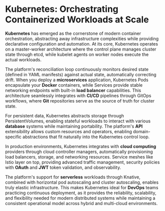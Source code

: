 # Kubernetes: Orchestrating Containerized Workloads at Scale

**Kubernetes** has emerged as the cornerstone of modern container orchestration, abstracting away infrastructure complexities while providing declarative configuration and automation. At its core, Kubernetes operates on a master-worker architecture where the control plane manages cluster state through etcd, while kubelet agents on worker nodes execute the actual workloads.

The platform's reconciliation loop continuously monitors desired state (defined in YAML manifests) against actual state, automatically correcting drift. When you deploy a **microservices** application, Kubernetes Pods encapsulate your **Docker** containers, while Services provide stable networking endpoints with built-in **load balancer** capabilities. This architecture seamlessly integrates with **CI/CD** pipelines through GitOps workflows, where **Git** repositories serve as the source of truth for cluster state.

For persistent data, Kubernetes abstracts storage through PersistentVolumes, enabling stateful workloads to interact with various **database** systems while maintaining portability. The platform's **API** extensibility allows custom resources and operators, enabling domain-specific abstractions that fit naturally into the Kubernetes control loop.

In production environments, Kubernetes integrates with **cloud computing** providers through cloud controller managers, automatically provisioning load balancers, storage, and networking resources. Service meshes like Istio layer on top, providing advanced traffic management, security policies with **OAuth** and **JWT** token validation, and observability.

The platform's support for **serverless** workloads through Knative, combined with horizontal pod autoscaling and cluster autoscaling, enables truly elastic infrastructure. This makes Kubernetes ideal for **DevOps** teams practicing continuous deployment, as it provides the reliability, scalability, and flexibility needed for modern distributed systems while maintaining a consistent operational model across hybrid and multi-cloud environments.